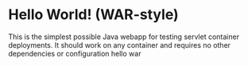 Hello World! (WAR-style)
===============

This is the simplest possible Java webapp for testing servlet container deployments.  It should work on any container and requires no other dependencies or configuration
hello war
